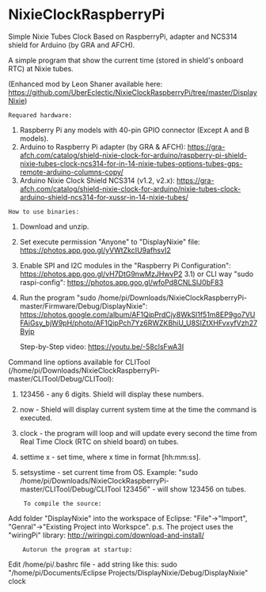# NixieClockRaspberryPi

Simple Nixie Tubes Clock Based on RaspberryPi, adapter and NCS314 shield for Arduino (by GRA and AFCH).

A simple program that show the current time (stored in shield's onboard RTC) at Nixie tubes.

(Enhanced mod by Leon Shaner available here: <https://github.com/UberEclectic/NixieClockRaspberryPi/tree/master/DisplayNixie>)

    Requared hardware:

  1) Raspberry Pi any models with 40-pin GPIO connector (Except A and B models).
  2) Arduino to Raspberry Pi adapter (by GRA & AFCH): <https://gra-afch.com/catalog/shield-nixie-clock-for-arduino/raspberry-pi-shield-nixie-tubes-clock-ncs314-for-in-14-nixie-tubes-options-tubes-gps-remote-arduino-columns-copy/>
  3) Arduino Nixie Clock Shield NCS314 (v1.2, v2.x): <https://gra-afch.com/catalog/shield-nixie-clock-for-arduino/nixie-tubes-clock-arduino-shield-ncs314-for-xussr-in-14-nixie-tubes/>

    How to use binaries:

1) Download and unzip.
2) Set execute permission "Anyone" to "DisplayNixie" file: <https://photos.app.goo.gl/yVWtZkcIU9afhsvI2>
3) Enable SPI and I2C modules in the "Raspberry Pi Configuration": <https://photos.app.goo.gl/vH7DtG9nwMzJHwvP2>
  3.1) or CLI way "sudo raspi-config": <https://photos.app.goo.gl/wfoPd8CNLSlJ0bF83>
4) Run the program "sudo /home/pi/Downloads/NixieClockRaspberryPi-master/Firmware/Debug/DisplayNixie":
<https://photos.google.com/album/AF1QipPrdCjy8WkSl1f51m8EP9go7VUFAiGsy_bjW9pH/photo/AF1QipPch7Yz6RWZKBhiU_U8SIZtXHFvxyfVzh27Byjp>

    Step-by-Step video: <https://youtu.be/-58clsFwA3I>

Сommand line options available for CLITool (/home/pi/Downloads/NixieClockRaspberryPi-master/CLITool/Debug/CLITool):

1) 123456 - any 6 digits. Shield will display these numbers.
2) now - Shield will display current system time at the time the command is executed.
3) clock - the program will loop and will update every second the time from Real Time Clock (RTC on shield board) on tubes.
4) settime x - set time, where x time in format [hh:mm:ss].
5) setsystime - set current time from OS.
Example: "sudo /home/pi/Downloads/NixieClockRaspberryPi-master/CLITool/Debug/CLITool 123456" - will show 123456 on tubes.

        To compile the source: 

Add folder "DisplayNixie" into the workspace of Eclipse:
"File"->"Import", "Genral"->"Existing Project into Workspce".
p.s. The project uses the "wiringPi" library: <http://wiringpi.com/download-and-install/>

        Autorun the program at startup: 
Edit /home/pi/.bashrc file - add string like this:
sudo "/home/pi/Documents/Eclipse Projects/DisplayNixie/Debug/DisplayNixie" clock
